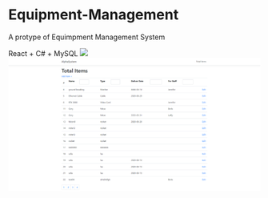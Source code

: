 # Equipment-Management

A protype of Equimpment Management System

React + C# + MySQL
<img src="img/intro-01.png">
![image](https://github.com/Jeffrey-Lin-23/Equipment-Management/blob/master/image/intro-01.png)

